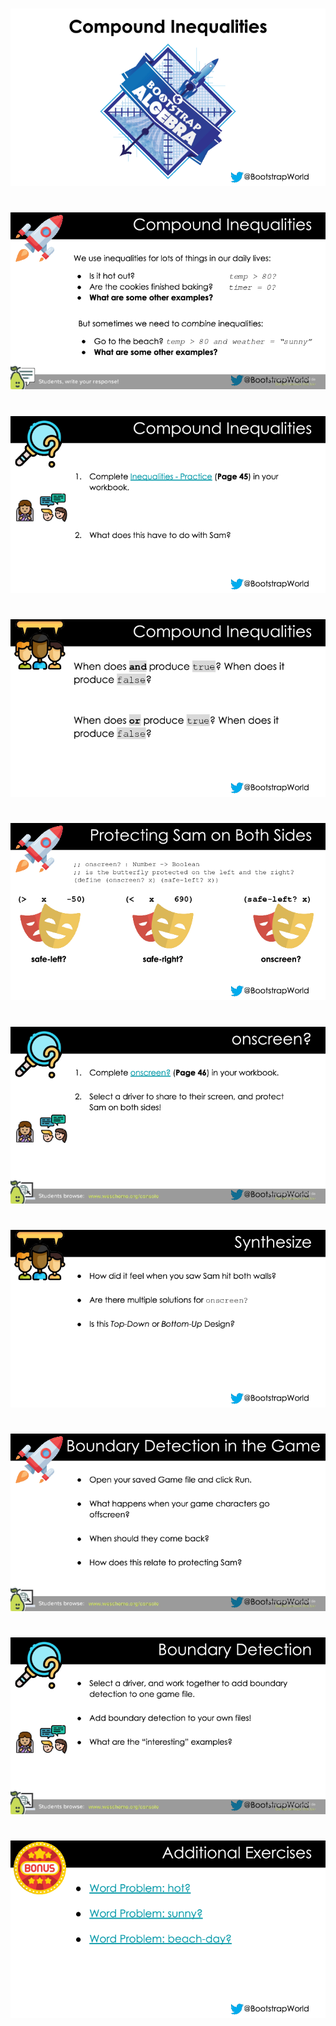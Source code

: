 #

![Compound_Inequalities-WeScheme-0000.png](Compound_Inequalities-WeScheme-0000.png)

#

![Compound_Inequalities-WeScheme-0001.png](Compound_Inequalities-WeScheme-0001.png)

#

![Compound_Inequalities-WeScheme-0002.png](Compound_Inequalities-WeScheme-0002.png)

#

![Compound_Inequalities-WeScheme-0003.png](Compound_Inequalities-WeScheme-0003.png)

#

![Compound_Inequalities-WeScheme-0004.png](Compound_Inequalities-WeScheme-0004.png)

#

![Compound_Inequalities-WeScheme-0005.png](Compound_Inequalities-WeScheme-0005.png)

#

![Compound_Inequalities-WeScheme-0006.png](Compound_Inequalities-WeScheme-0006.png)

#

![Compound_Inequalities-WeScheme-0007.png](Compound_Inequalities-WeScheme-0007.png)

#

![Compound_Inequalities-WeScheme-0008.png](Compound_Inequalities-WeScheme-0008.png)

#

![Compound_Inequalities-WeScheme-0009.png](Compound_Inequalities-WeScheme-0009.png)

